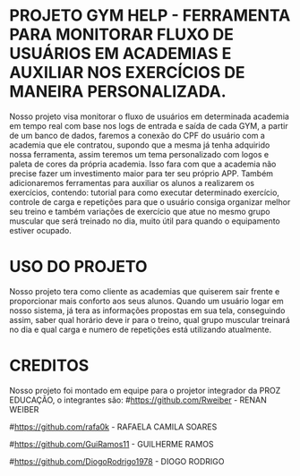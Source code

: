 # PROJETO GYM HELP - FERRAMENTA PARA MONITORAR FLUXO DE USUÁRIOS EM ACADEMIAS E AUXILIAR NOS EXERCÍCIOS DE MANEIRA PERSONALIZADA.

Nosso projeto visa monitorar o fluxo de usuários em determinada academia em tempo real com base nos logs de entrada e saída de cada GYM, a partir de um banco de dados, faremos a conexão do CPF do usuário com a academia que ele contratou, supondo que a mesma já tenha adquirido nossa ferramenta, assim teremos um tema personalizado com logos e paleta de cores da própria academia. Isso fara com que a academia não precise fazer um investimento maior para ter seu próprio APP.
Também adicionaremos ferramentas para auxiliar os alunos a realizarem os exercícios, contendo: tutorial para como executar determinado exercício, controle de carga e repetições para que o usuário consiga organizar melhor seu treino e também variações de exercício que atue no mesmo grupo muscular que será treinado no dia, muito útil para quando o equipamento estiver ocupado.

# USO DO PROJETO

Nosso projeto tera como cliente as academias que quiserem sair frente e proporcionar mais conforto aos seus alunos. Quando um usuário logar em nosso sistema, já tera as informações propostas em sua tela, conseguindo assim, saber qual horário deve ir para o treino, qual grupo muscular treinará no dia e qual carga e numero de repetições está utilizando atualmente.

# CREDITOS

Nosso projeto foi montado em equipe para o projetor integrador da PROZ EDUCAÇÃO, o integrantes são:
#https://github.com/Rweiber - RENAN WEIBER

#https://github.com/rafa0k - RAFAELA CAMILA SOARES

#https://github.com/GuiRamos11 - GUILHERME RAMOS

#https://github.com/DiogoRodrigo1978 - DIOGO RODRIGO
